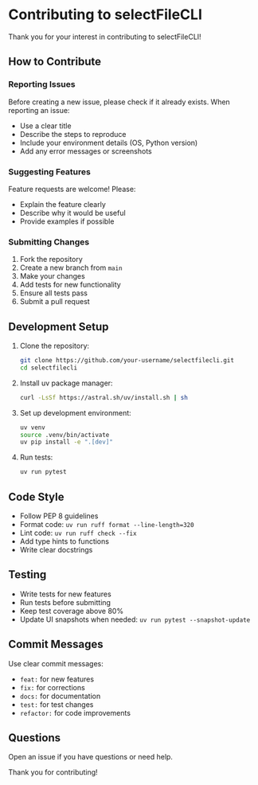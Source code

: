 # Contributing to selectFileCLI

Thank you for your interest in contributing to selectFileCLI!

## How to Contribute

### Reporting Issues

Before creating a new issue, please check if it already exists. When reporting an issue:

- Use a clear title
- Describe the steps to reproduce
- Include your environment details (OS, Python version)
- Add any error messages or screenshots

### Suggesting Features

Feature requests are welcome! Please:

- Explain the feature clearly
- Describe why it would be useful
- Provide examples if possible

### Submitting Changes

1. Fork the repository
2. Create a new branch from `main`
3. Make your changes
4. Add tests for new functionality
5. Ensure all tests pass
6. Submit a pull request

## Development Setup

1. Clone the repository:
   ```bash
   git clone https://github.com/your-username/selectfilecli.git
   cd selectfilecli
   ```

2. Install uv package manager:
   ```bash
   curl -LsSf https://astral.sh/uv/install.sh | sh
   ```

3. Set up development environment:
   ```bash
   uv venv
   source .venv/bin/activate
   uv pip install -e ".[dev]"
   ```

4. Run tests:
   ```bash
   uv run pytest
   ```

## Code Style

- Follow PEP 8 guidelines
- Format code: `uv run ruff format --line-length=320`
- Lint code: `uv run ruff check --fix`
- Add type hints to functions
- Write clear docstrings

## Testing

- Write tests for new features
- Run tests before submitting
- Keep test coverage above 80%
- Update UI snapshots when needed: `uv run pytest --snapshot-update`

## Commit Messages

Use clear commit messages:
- `feat:` for new features
- `fix:` for corrections
- `docs:` for documentation
- `test:` for test changes
- `refactor:` for code improvements

## Questions

Open an issue if you have questions or need help.

Thank you for contributing!
